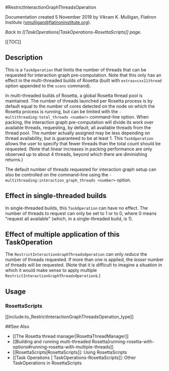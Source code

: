 #RestrictInteractionGraphThreadsOperation

Documentation created 5 November 2019 by Vikram K. Mulligan, Flatiron Institute (vmulligan@flatironinstitute.org).

*Back to [[TaskOperations|TaskOperations-RosettaScripts]] page.*

[[_TOC_]]

## Description

This is a `TaskOperation` that limits the number of threads that can be requested for interaction graph pre-computation.  Note that this only has an effect in the multi-threaded builds of Rosetta (built with `extras=cxx11thread` option appended to the `scons` command).

In multi-threaded builds of Rosetta, a global Rosetta thread pool is maintained.  The number of threads launched per Rosetta process is by default equal to the number of cores detected on the node on which the Rosetta process is running, but can be limited with the `-multithreading:total_threads <number>` command-line option.  When packing, the interaction graph pre-computation will divide its work over available threads, requesting, by default, all available threads from the thread pool.  The number actually assigned may be less depending on thread availability, but is guaranteed to be at least 1.  This `TaskOperation` allows the user to specify that fewer threads than the total count should be requested.  (Note that linear increases in packing performance are only observed up to about 4 threads, beyond which there are diminishing returns.)

The default number of threads requested for interaction graph setup can also be controlled on the command-line using the `-multithreading:interaction_graph_threads <number>` option.

## Effect in single-threaded builds

In single-threaded builds, this `TaskOperation` can have no effect.  The number of threads to request can only be set to 1 or to 0, where 0 means "request all available" (which, in a single-threaded build, is 1).

## Effect of multiple application of this TaskOperation

The `RestrictInteractionGraphThreadsOperation` can only _reduce_ the number of threads requested.  If more than one is applied, the _lesser_ number of threads will be requested.  (Note that it is difficult to imagine a situation in which it would make sense to apply multiple `RestrictInteractionGraphThreadsOperation`s.)
 
## Usage
### RosettaScripts

[[include:to_RestrictInteractionGraphThreadsOperation_type]]

##See Also
* [[The Rosetta thread manager|RosettaThreadManager]]
* [[Building and running multi-threaded Rosetta|running-rosetta-with-options#running-rosetta-with-multiple-threads]]
* [[RosettaScripts|RosettaScripts]]: Using RosettaScripts
* [[Task Operations | TaskOperations-RosettaScripts]]: Other TaskOperations in RosettaScripts
